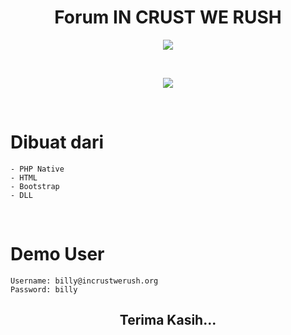 
    
  <h1 align="center">Forum IN CRUST WE RUSH</h1>
  


<p align="center">
  
  <img src="https://img.shields.io/github/license/icwr-tech/absensi-siswa?color=red&style=flat-square">
  
</p>

<br>
<p align="center">
    <img align="center" src="1.png">
</p>
<br>

# Dibuat dari

```
- PHP Native
- HTML
- Bootstrap
- DLL
```

<br>

# Demo User

```
Username: billy@incrustwerush.org
Password: billy
```

<h2 align="center"> Terima Kasih...</h2>
